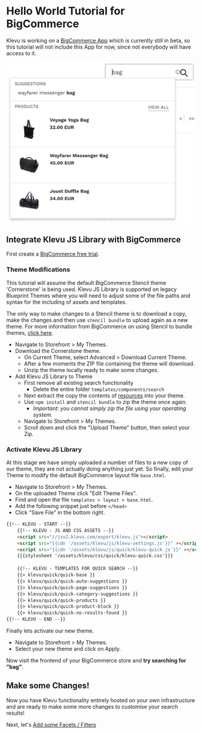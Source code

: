 # Hello World Tutorial for BigCommerce

Klevu is working on a [BigCommerce App](https://www.klevu.com/bigcommerce)
which is currently still in beta, so this tutorial will not include this App for now, since
not everybody will have access to it.

![Klevu Quick Search](/getting-started/1-hello-world/images/intro-quick-search.jpg)

## Integrate Klevu JS Library with BigCommerce

First create a [BigCommerce free trial](https://www.bigcommerce.com).

### Theme Modifications

This tutorial will assume the default BigCommerce Stencil theme 'Cornerstone' is being used.
Klevu JS Library is supported on legacy Blueprint Themes where you will need to adjust some of the file paths
and syntax for the including of assets and templates.

The only way to make changes to a Stencil theme is to download a copy,
make the changes and then use `stencil bundle` to upload again as a new theme.
For more information from BigCommerce on using Stencil to bundle themes,
[click here](https://developer.bigcommerce.com/stencil-docs/installing-stencil-cli/installing-stencil).

- Navigate to Storefront > My Themes.
- Download the Cornerstone theme.
    - On Current Theme, select Advanced > Download Current Theme.
    - After a few moments the ZIP file containing the theme will download.
    - Unzip the theme locally ready to make some changes.
- Add Klevu JS Library to Theme
    - First remove all existing search functionality
        - Delete the entire folder `templates/components/search`
    - Next extract the copy the contents of [resources](/getting-started/1-hello-world/bigcommerce/resources) into your theme.
    - Use `npm install` and `stencil bundle` to zip the theme once again.
        - _Important: you cannot simply zip the file using your operating system._
    - Navigate to Storefront > My Themes.
    - Scroll down and click the "Upload Theme" button, then select your Zip.

### Activate Klevu JS Library

At this stage we have simply uploaded a number of files to a new copy of our theme,
they are not actually doing anything just yet. So finally, edit your Theme
to modify the default BigCommerce layout file `base.html`.

- Navigate to Storefront > My Themes.
- On the uploaded Theme click "Edit Theme Files".
- Find and open the file `templates > layout > base.html`.
- Add the following snippet just before `</head>`
- Click "Save File" in the bottom right.

```html
{{!-- KLEVU - START --}}
    {{!-- KLEVU - JS AND CSS ASSETS --}}
    <script src="//jsv2.klevu.com/export/klevu.js"></script>
    <script src="{{cdn '/assets/klevu/js/klevu-settings.js'}}" ></script>
    <script src="{{cdn '/assets/klevu/js/quick/klevu-quick.js'}}" ></script>
    {{{stylesheet '/assets/klevu/css/quick/klevu-quick.css'}}}
    
    {{!-- KLEVU - TEMPLATES FOR QUICK SEARCH --}}
    {{> klevu/quick/quick-base }}
    {{> klevu/quick/quick-auto-suggestions }}
    {{> klevu/quick/quick-page-suggestions }}
    {{> klevu/quick/quick-category-suggestions }}
    {{> klevu/quick/quick-products }}
    {{> klevu/quick/quick-product-block }}
    {{> klevu/quick/quick-no-results-found }}
{{!-- KLEVU - END --}}
```

Finally lets activate our new theme.

- Navigate to Storefront > My Themes.
- Select your new theme and click on Apply. 

Now visit the frontend of your BigCommerce store and **try searching for "bag"**.

## Make some Changes!

Now you have Klevu functionality entirely hosted on your own infrastructure
and are ready to make some more changes to customise your search results!

Next, let's [Add some Facets / Filters](/getting-started/2-facets/bigcommerce)
